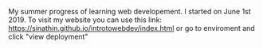 
My summer progress of learning web developement. I started on June 1st 2019.
To visit my website you can use this link: https://sinathin.github.io/introtowebdev/index.html
or go to enviroment and click "view deployment"
